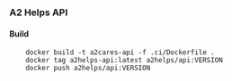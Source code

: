 ### A2 Helps API

#### Build
```
	docker build -t a2cares-api -f .ci/Dockerfile .
    docker tag a2helps-api:latest a2helps/api:VERSION
    docker push a2helps/api:VERSION
```
